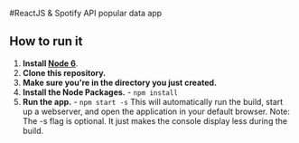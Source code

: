 #ReactJS & Spotify API popular data app

## How to run it
1. **Install [Node 6](https://nodejs.org)**.
2. **Clone this repository.**
3. **Make sure you're in the directory you just created.**
4. **Install the Node Packages.** - `npm install`
5. **Run the app.** - `npm start -s`
This will automatically run the build, start up a webserver, and open the application in your default browser. 
Note: The -s flag is optional. It just makes the console display less during the build.